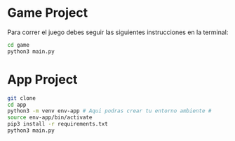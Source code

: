 # Game Project

Para correr el juego debes seguir las siguientes
instrucciones en la terminal:

```sh
cd game
python3 main.py
```



# App Project

```sh
git clone
cd app
python3 -m venv env-app # Aqui podras crear tu entorno ambiente #
source env-app/bin/activate
pip3 install -r requirements.txt
python3 main.py
```